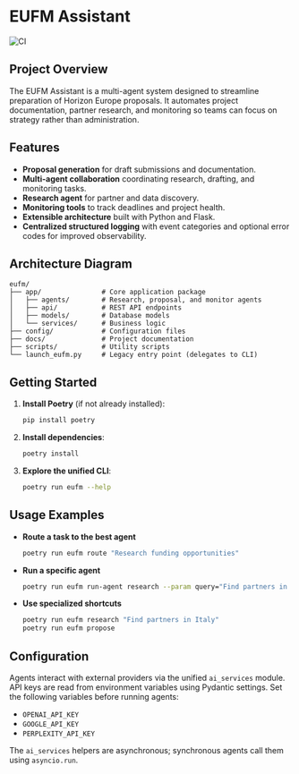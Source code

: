 # EUFM Assistant
![CI](https://github.com/PandaAllIn/eufm/actions/workflows/ci.yml/badge.svg)

## Project Overview
The EUFM Assistant is a multi-agent system designed to streamline preparation of Horizon Europe proposals.
It automates project documentation, partner research, and monitoring so teams can focus on strategy rather than administration.

## Features
- **Proposal generation** for draft submissions and documentation.
- **Multi-agent collaboration** coordinating research, drafting, and monitoring tasks.
- **Research agent** for partner and data discovery.
- **Monitoring tools** to track deadlines and project health.
- **Extensible architecture** built with Python and Flask.
- **Centralized structured logging** with event categories and optional error codes for improved observability.

## Architecture Diagram
```
eufm/
├── app/               # Core application package
│   ├── agents/        # Research, proposal, and monitor agents
│   ├── api/           # REST API endpoints
│   ├── models/        # Database models
│   └── services/      # Business logic
├── config/            # Configuration files
├── docs/              # Project documentation
├── scripts/           # Utility scripts
└── launch_eufm.py     # Legacy entry point (delegates to CLI)
```

## Getting Started
1. **Install Poetry** (if not already installed):
   ```bash
   pip install poetry
   ```
2. **Install dependencies**:
   ```bash
   poetry install
   ```
3. **Explore the unified CLI**:
   ```bash
   poetry run eufm --help
   ```

## Usage Examples
- **Route a task to the best agent**
  ```bash
  poetry run eufm route "Research funding opportunities"
  ```
- **Run a specific agent**
  ```bash
  poetry run eufm run-agent research --param query="Find partners in Italy"
  ```
- **Use specialized shortcuts**
  ```bash
  poetry run eufm research "Find partners in Italy"
  poetry run eufm propose
  ```

## Configuration

Agents interact with external providers via the unified `ai_services` module.
API keys are read from environment variables using Pydantic settings. Set the
following variables before running agents:

- `OPENAI_API_KEY`
- `GOOGLE_API_KEY`
- `PERPLEXITY_API_KEY`

The `ai_services` helpers are asynchronous; synchronous agents call them using
`asyncio.run`.
